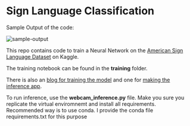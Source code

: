 # Sign Language Classification

Sample Output of the code:

![sample-output](https://github.com/jimmiemunyi/Sign-Language-App/blob/main/readme-gif/sign-language-okay.gif)

This repo contains code to train a Neural Network on the [American Sign Language Dataset](https://www.kaggle.com/grassknoted/asl-alphabet) on Kaggle.

The training notebook can be found in the **training** folder. 

There is also an [blog for training the model](https://jimmiemunyi.github.io/blog/tutorial/2021/01/20/Sign-Language-Classification-with-Deep-Learning.html) and one for [making the inference app](https://jimmiemunyi.github.io/blog/projects/tutorial/2021/01/21/Sign-Language-Inference-with-WebCam.html).

To run inference, use the **webcam_inference.py** file. Make you sure you replicate the virtual enviromnemt and install all requirements. Recommended way is to use conda. I provide the conda file requirements.txt for this purpose
